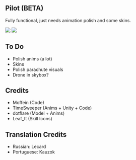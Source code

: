 ## Pilot (BETA)

Fully functional, just needs animation polish and some skins.

[<img src="https://raw.githubusercontent.com/Moffein/Pilot/master/Art%20Assets/LobbyPreview.jpg">](https://raw.githubusercontent.com/Moffein/Pilot/master/Art%20Assets/LobbyPreview.jpg)
[<img src="https://raw.githubusercontent.com/Moffein/Pilot/master/Art%20Assets/texIconPilot.png">](https://raw.githubusercontent.com/Moffein/Pilot/master/Art%20Assets/texIconPilot.png)

## To Do

- Polish anims (a lot)
- Skins
- Polish parachute visuals
- Drone in skybox?

## Credits

- Moffein (Code)
- TimeSweeper (Anims + Unity + Code)
- dotflare (Model + Anims)
- Leaf_It (Skill Icons)

## Translation Credits

- Russian: Lecard
- Portuguese: Kauzok